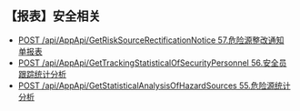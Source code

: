 ## 【报表】安全相关

- [POST /api/AppApi/GetRiskSourceRectificationNotice 57.危险源整改通知单报表](GetRiskSourceRectificationNotice.md)
- [POST /api/AppApi/GetTrackingStatisticalOfSecurityPersonnel 56.安全员跟踪统计分析](GetTrackingStatisticalOfSecurityPersonnel.md)
- [POST /api/AppApi/GetStatisticalAnalysisOfHazardSources 55.危险源统计分析](GetStatisticalAnalysisOfHazardSources.md)


